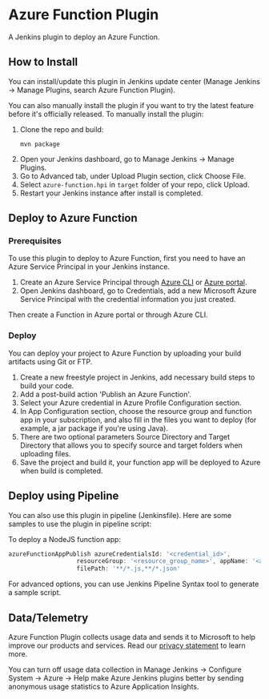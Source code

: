 # Azure Function Plugin

A Jenkins plugin to deploy an Azure Function.

## How to Install

You can install/update this plugin in Jenkins update center (Manage Jenkins -> Manage Plugins, search Azure Function Plugin).

You can also manually install the plugin if you want to try the latest feature before it's officially released.
To manually install the plugin:

1. Clone the repo and build:
   ```
   mvn package
   ```
2. Open your Jenkins dashboard, go to Manage Jenkins -> Manage Plugins.
3. Go to Advanced tab, under Upload Plugin section, click Choose File.
4. Select `azure-function.hpi` in `target` folder of your repo, click Upload.
5. Restart your Jenkins instance after install is completed.

## Deploy to Azure Function

### Prerequisites

To use this plugin to deploy to Azure Function, first you need to have an Azure Service Principal in your Jenkins instance.

1. Create an Azure Service Principal through [Azure CLI](https://docs.microsoft.com/en-us/cli/azure/create-an-azure-service-principal-azure-cli?toc=%2fazure%2fazure-resource-manager%2ftoc.json) or [Azure portal](https://docs.microsoft.com/en-us/azure/azure-resource-manager/resource-group-create-service-principal-portal).
2. Open Jenkins dashboard, go to Credentials, add a new Microsoft Azure Service Principal with the credential information you just created.

Then create a Function in Azure portal or through Azure CLI.

### Deploy

You can deploy your project to Azure Function by uploading your build artifacts using Git or FTP.

1. Create a new freestyle project in Jenkins, add necessary build steps to build your code.
2. Add a post-build action 'Publish an Azure Function'.
3. Select your Azure credential in Azure Profile Configuration section.
4. In App Configuration section, choose the resource group and function app in your subscription, and also fill in the files you want to deploy (for example, a jar package if you're using Java).
5. There are two optional parameters Source Directory and Target Directory that allows you to specify source and target folders when uploading files.
6. Save the project and build it, your function app will be deployed to Azure when build is completed.

## Deploy using Pipeline

You can also use this plugin in pipeline (Jenkinsfile). Here are some samples to use the plugin in pipeline script:

To deploy a NodeJS function app:

```groovy
azureFunctionAppPublish azureCredentialsId: '<credential_id>',
                   resourceGroup: '<resource_group_name>', appName: '<app_name>',
                   filePath: '**/*.js,**/*.json'
```

For advanced options, you can use Jenkins Pipeline Syntax tool to generate a sample script.

## Data/Telemetry

Azure Function Plugin collects usage data and sends it to Microsoft to help improve our products and services. Read our [privacy statement](http://go.microsoft.com/fwlink/?LinkId=521839) to learn more.

You can turn off usage data collection in Manage Jenkins -> Configure System -> Azure -> Help make Azure Jenkins plugins better by sending anonymous usage statistics to Azure Application Insights.
